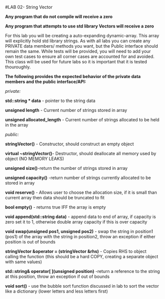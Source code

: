 #LAB 02- String Vector

**Any program that do not compile will receive a zero**

**Any program that attempts to use std library Vectors will receive a zero**

For this lab you will be creating a auto-expanding dynamic-array. This array will explicitly hold std library strings.
As with all labs you can create any PRIVATE data members/ methods you want, but the Public interface should remain the same.
While tests will be provided, you will need to add your own test cases to ensure all corner cases are accounted for and avoided.
This class will be used for future labs so it is important that it is tested thouroughly.

**The following provides the expected behavior of the private data members and the public interface/API:**

*private:*
    
**std::string * data** - pointer to the string data

**unsigned length** - Current number of strings stored in array

**unsigned allocated_length** - Current number of strings allocated to be held in the array

*public:*

**stringVector()** - Constructor, should construct an empty object

**virtual ~stringVector()**- Destructor, should deallocate all memory used by object (NO MEMORY LEAKS)

**unsigned size()**-return the number of strings stored in array

**unsigned capacity()** -return number of strings currently allocated to be stored in array

**void reserve()** - Allows user to choose the allocation size, if it is small than current array then data should be truncated to fit

**bool empty()** - returns true IFF the array is empty

**void append(std::string data)** - append data to end of array, if capacity is zero set it to 1, otherwise double array capacity if this is over capacity

**void swap(unsigned pos1, unsigned pos2)** - swap the string in position1 (pos1) of the array with the string in position2, throw an exception if either position is out of bounds

**stringVector &operator = (stringVector &rhs)** - Copies RHS to object calling the function (this should be a hard COPY, creating a separate object with same values)

**std::string& operator\[ \](unsigned position)** -return a reference to the string at this position, throw an exception if out of bounds

**void sort()** - use the bubble sort function discussed in lab to sort the vector like a dictionary (lower letters and less letters first)